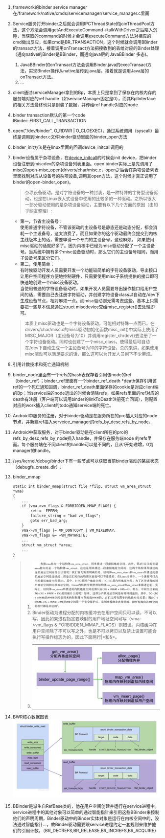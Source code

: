 1. framework的binder service manager在/framework/native/cmds/servicemanager/service_manager.c里面
2. Service服务打开binder之后就会调用IPCThreadState的joinThreadPool方法，这个方法会调用getAndExecuteCommand->talkWithDriver之后陷入沉睡，当获取的command的时候才会调用executeCommand方法对相应的cmd做出反应，如果cmd是BR_TRANSACTION，这个时候就会调用BBinder的transact方法，接着调用onTransact方法把接收到的丢给对应的Binder处理（通向native的Binder是BBinder，而通向java层的JavaBBinder 多态)。
    1. JavaBBinder的onTransact方法会调用Binder.java的execTransact方法，实现Binder操作从native层传到java层。接着就是调用Java层的onTransact方法。
    2. ...
3. client通过serviceManager拿到的Bp，本质上只是拿到了保存在内核内存的服务端对应的ref handle（如serviceManager固定是0），而其BpIInterface的相关方法最终也只是封装了数据，并传给ref handle对应的node
4. binder transaction默认的第一个code IBinder::FIRST_CALL_TRANSACTION
5. open("/dev/binder", O_RDWR | O_CLOEXEC)，通过系统调用（syscall）最终是调用到binder.c文件binder驱动里面的binder_open方法
6. binder_init方法是在linux里面的回调device_initcall调用的
7. binder设备属于杂项设备，在[device_initcall](https://blog.csdn.net/TongxinV/article/details/54754901)的时候会init device，把binder设备注册到miscdev的杂项设备列表里面。open binder实际上是先调用了misc的open-misc_open(drivers/char/misc.c，open之后会在杂项设备列表里面找到对应从设备号的杂项设备,调用其open方法，这个时候才真正调用了binder的open-binder_open)。
    > 杂项设备驱动，是对字符设备的一种封装，是一种特殊的字符型设备驱动，也是在Linux嵌入式设备中使用的比较多的一种驱动。之所以很大一部分驱动使用的是杂项设备驱动，主要有以下几个方面的原因（由知乎网友整理）:</br>
    - 第一，节省主设备号：</br>
    使用普通字符设备，不管该驱动的主设备号是静态还是动态分配，都会消耗一个主设备号，这太浪费了。而且如果你的这个驱动最终会提交到内核主线版本上的话，需要申请一个专门的主设备号，这也麻烦。
    如果使用misc驱动的话就好多了。因为内核中已经为misc驱动分配了一个主设备号。当系统中拥有多个misc设备驱动时，那么它们的主设备号相同，而用子设备号来区分它们。</br>
    - 第二，使用简单：</br>
    有时候驱动开发人员需要开发一个功能较简单的字符设备驱动，导出接口让用户空间程序方便地控制硬件，只需要使用misc子系统提供的接口即可快速地创建一个misc设备驱动。</br>
    当使用普通的字符设备驱动时，如果开发人员需要导出操作接口给用户空间的话，需要自己去注册字符驱动，并创建字符设备class以自动在/dev下生成设备节点，相对麻烦一点。而misc驱动则无需考虑这些，基本上只需要把一些基本信息通过struct miscdevice交给misc_register()去处理即可。</br>
    > 本质上misc驱动也是一个字符设备驱动，可能相对特殊一点而已。在drivers/char/misc.c的misc驱动初始化函数misc_init()中实际上使用了MISC_MAJOR（主设备号为10）并调用register_chrdev()去注册了一个字符设备驱动。同时也创建了一个misc_class，使得最后可自动在/dev下自动生成一个主设备号为10的字符设备。总的来讲，如果使用misc驱动可以满足要求的话，那么这可以为开发人员剩下不少麻烦。
8. 引用计数技术和死亡通知机制
9. binder_node里面有一个refs的hash表保存着引用该node的ref（binder_ref）；binder_ref里面有一个binder_ref_death *death保存引用该ref的一个死亡通知回调，binder_ref_death里面保存的cookie是对应client端的Bp；当service端的node退出的时候会清除refs，如果refs里面的ref对应的death有注册（客户端可以调用binder的linkToDeath注册死亡回调），则配置对应的work插入client的todo通知service端的死亡。
10. Android中服务的注册，对于binder驱动是在服务所在的pro插入对应的node节点，并新建ref插入serveice_manager的refs_by_desc,refs_by_node。
11. Android中获取服务，对于binder驱动是在client所在的pro的refs_by_desc,refs_by_node插入handle，并保存在服务端node 的refs里面。每个服务端在不同client的handle可以是不同的，且从1开始递增，0为manager的handle。
12. /sys/kernel/debug/binder下有一些节点可以获取当前binder驱动的某些状态（debugfs_create_dir）；
13. binder_mmap
    
    ```
    static int binder_mmap(struct file *filp, struct vm_area_struct *vma)
    {
        ...
        if (vma->vm_flags & FORBIDDEN_MMAP_FLAGS) {
		    ret = -EPERM;
		    failure_string = "bad vm_flags";
		    goto err_bad_arg;
	    }
        vma->vm_flags |= VM_DONTCOPY | VM_MIXEDMAP;
	    vma->vm_flags &= ~VM_MAYWRITE;
        ...
        struct vm_struct *area;
        ...
    }
    ```
    > 1. ![](../MdPicture/23.png)
    > 2. Binder驱动为进程分配的内核缓冲去在用户空间只可以读，不可以写，因此如果进程指定要映射的用户地址空间可写（vma->vm_flags & FORBIDDEN_MMAP_FLAGS）则错误。内核缓冲在用户空间除了不可以写之外，也是不可以拷贝以及禁止设置可能会执行写操作标志为的，因此下面两行|=和&=。
    > 3. <table><tr><td bgcolor=white><img src="../MdPicture/25.png"/></td></tr></table>
14. BWR核心数据图表
![](../MdPicture/24.jpg)
15. BBinder是派生自RefBase类的，他在用户空间创建并运行在service进程中。service进程中的其他对象可以简单的通过智能指针来引用这些BBinder来控制他们的声明周期，Binder驱动中的Binder实体对象是运行在内核空间中的，没法通过智能指针...，故Binder驱动需要跟service进程约定一套规则来维护他们的引用计数。（BR_DECREFS,BR_RELEASE,BR_INCREFS,BR_ACQUIRE）

